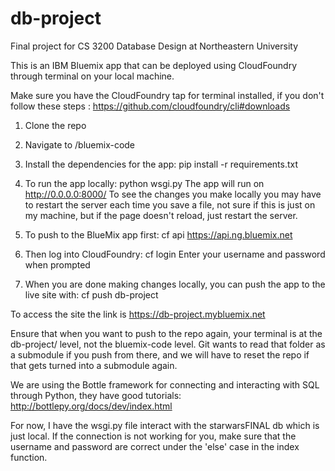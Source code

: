 # db-project
Final project for CS 3200 Database Design at Northeastern University

This is an IBM Bluemix app that can be deployed using CloudFoundry through terminal on your local machine.

Make sure you have the CloudFoundry tap for terminal installed, if you don't follow these steps :
https://github.com/cloudfoundry/cli#downloads


1. Clone the repo

2. Navigate to /bluemix-code

3. Install the dependencies for the app: pip install -r requirements.txt

4. To run the app locally: python wsgi.py
   The app will run on http://0.0.0.0:8000/
   To see the changes you make locally you may have to restart the server each time you save a file,
   not sure if this is just on my machine, but if the page doesn't reload, just restart the server.

5. To push to the BlueMix app first: cf api https://api.ng.bluemix.net

6. Then log into CloudFoundry: cf login
   Enter your username and password when prompted

7. When you are done making changes locally, you can push the app to the live site with: cf push db-project

To access the site the link is https://db-project.mybluemix.net


Ensure that when you want to push to the repo again, your terminal is at the db-project/ level, not the 
bluemix-code level. Git wants to read that folder as a submodule if you push from there, and we will have to reset 
the repo if that gets turned into a submodule again. 

We are using the Bottle framework for connecting and interacting with SQL through Python, they have good tutorials:
http://bottlepy.org/docs/dev/index.html

For now, I have the wsgi.py file interact with the starwarsFINAL db which is just local. If the connection is not
working for you, make sure that the username and password are correct under the 'else' case in the index function.



